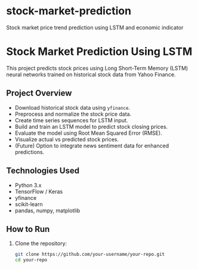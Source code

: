 # stock-market-prediction
Stock market price trend prediction using LSTM and economic indicator

# Stock Market Prediction Using LSTM

This project predicts stock prices using Long Short-Term Memory (LSTM) neural networks trained on historical stock data from Yahoo Finance.

## Project Overview

- Download historical stock data using `yfinance`.
- Preprocess and normalize the stock price data.
- Create time series sequences for LSTM input.
- Build and train an LSTM model to predict stock closing prices.
- Evaluate the model using Root Mean Squared Error (RMSE).
- Visualize actual vs predicted stock prices.
- (Future) Option to integrate news sentiment data for enhanced predictions.

## Technologies Used

- Python 3.x
- TensorFlow / Keras
- yfinance
- scikit-learn
- pandas, numpy, matplotlib

## How to Run

1. Clone the repository:

   ```bash
   git clone https://github.com/your-username/your-repo.git
   cd your-repo
